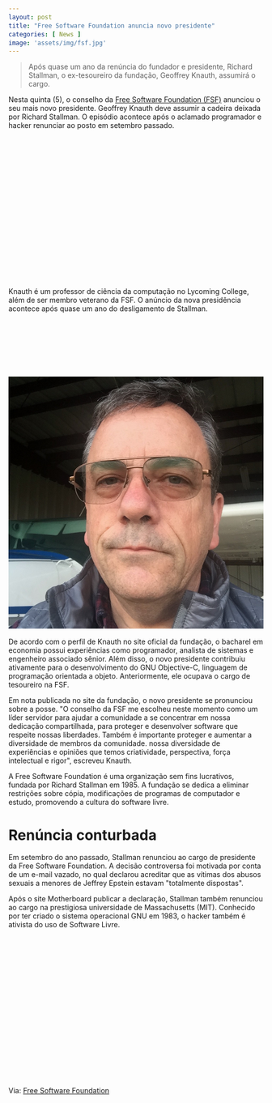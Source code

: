 ```yaml
---
layout: post
title: "Free Software Foundation anuncia novo presidente"
categories: [ News ]
image: 'assets/img/fsf.jpg'
---
```


> Após quase um ano da renúncia do fundador e presidente, Richard Stallman, o ex-tesoureiro da fundação, Geoffrey Knauth, assumirá o cargo.

Nesta quinta (5), o conselho da [Free Software Foundation (FSF)](https://www.fsf.org/) anunciou o seu mais novo presidente. Geoffrey Knauth deve assumir a cadeira deixada por Richard Stallman. O episódio acontece após o aclamado programador e hacker renunciar ao posto em setembro passado. 

<!-- QUADRADO -->
<script async src="//pagead2.googlesyndication.com/pagead/js/adsbygoogle.js"></script>
<ins class="adsbygoogle"
style="display:inline-block;width:336px;height:280px"
data-ad-client="ca-pub-2838251107855362"
data-ad-slot="5351066970"></ins>
<script>
(adsbygoogle = window.adsbygoogle || []).push({});
</script>

Knauth é um professor de ciência da computação no Lycoming College, além de ser membro veterano da FSF. O anúncio da nova presidência acontece após quase um ano do desligamento de Stallman.

<!-- MINI ANÚNCIO -->
<script async src="//pagead2.googlesyndication.com/pagead/js/adsbygoogle.js"></script>
<!-- Games Root -->
<ins class="adsbygoogle"
style="display:inline-block;width:730px;height:95px"
data-ad-client="ca-pub-2838251107855362"
data-ad-slot="5351066970"></ins>
<script>
(adsbygoogle = window.adsbygoogle || []).push({});
</script>

![Geoffrey Knauth assume a presidência da FSF após servir como tesoureiro da fundação. Créditos: Free Software Foundation](/assets/img/geoff-hangar-1.jpg)

<!-- RETANGULO LARGO 2 -->
<script async src="//pagead2.googlesyndication.com/pagead/js/adsbygoogle.js"></script>
<ins class="adsbygoogle"
style="display:block; text-align:center;"
data-ad-layout="in-article"
data-ad-format="fluid"
data-ad-client="ca-pub-2838251107855362"
data-ad-slot="8549252987"></ins>
<script>
(adsbygoogle = window.adsbygoogle || []).push({});
</script>

De acordo com o perfil de Knauth no site oficial da fundação, o bacharel em economia possui experiências como programador, analista de sistemas e engenheiro associado sênior. Além disso, o novo presidente contribuiu ativamente para o desenvolvimento do GNU Objective-C, linguagem de programação orientada a objeto. Anteriormente, ele ocupava o cargo de tesoureiro na FSF.

Em nota publicada no site da fundação, o novo presidente se pronunciou sobre a posse. "O conselho da FSF me escolheu neste momento como um líder servidor para ajudar a comunidade a se concentrar em nossa dedicação compartilhada, para proteger e desenvolver software que respeite nossas liberdades. Também é importante proteger e aumentar a diversidade de membros da comunidade. nossa diversidade de experiências e opiniões que temos criatividade, perspectiva, força intelectual e rigor", escreveu Knauth.

A Free Software Foundation é uma organização sem fins lucrativos, fundada por Richard Stallman em 1985. A fundação se dedica a eliminar restrições sobre cópia, modificações de programas de computador e estudo, promovendo a cultura do software livre.

<!-- RETANGULO LARGO -->
<script async src="https://pagead2.googlesyndication.com/pagead/js/adsbygoogle.js"></script>
<!-- Informat -->
<ins class="adsbygoogle"
style="display:block"
data-ad-client="ca-pub-2838251107855362"
data-ad-slot="2327980059"
data-ad-format="auto"
data-full-width-responsive="true"></ins>
<script>
(adsbygoogle = window.adsbygoogle || []).push({});
</script>

# Renúncia conturbada

Em setembro do ano passado, Stallman renunciou ao cargo de presidente da Free Software Foundation. A decisão controversa foi motivada por conta de um e-mail vazado, no qual declarou acreditar que as vítimas dos abusos sexuais a menores de Jeffrey Epstein estavam "totalmente dispostas".

Após o site Motherboard publicar a declaração, Stallman também renunciou ao cargo na prestigiosa universidade de Massachusetts (MIT). Conhecido por ter criado o sistema operacional GNU em 1983, o hacker também é ativista do uso de Software Livre. 

<!-- QUADRADO -->
<script async src="//pagead2.googlesyndication.com/pagead/js/adsbygoogle.js"></script>
<ins class="adsbygoogle"
style="display:inline-block;width:336px;height:280px"
data-ad-client="ca-pub-2838251107855362"
data-ad-slot="5351066970"></ins>
<script>
(adsbygoogle = window.adsbygoogle || []).push({});
</script>

Via: [Free Software Foundation](https://www.fsf.org/news/geoffrey-knauth-elected-free-software-foundation-president-odile-benassy-joins-the-board)
